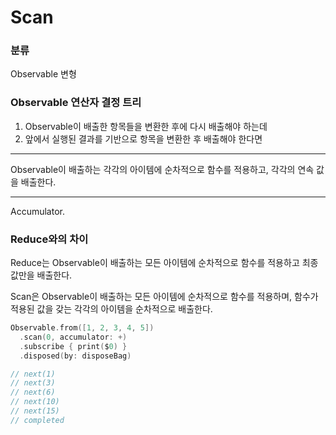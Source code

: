 # Scan

### 분류

Observable 변형

### Observable 연산자 결정 트리

1. Observable이 배출한 항목들을 변환한 후에 다시 배출해야 하는데
2. 앞에서 실행된 결과를 기반으로 항목을 변환한 후 배출해야 한다면

---

Observable이 배출하는 각각의 아이템에 순차적으로 함수를 적용하고, 각각의 연속 값을 배출한다.

---

Accumulator. 

### Reduce와의 차이

Reduce는 Observable이 배출하는 모든 아이템에 순차적으로 함수를 적용하고 최종 값만을 배출한다.

Scan은 Observable이 배출하는 모든 아이템에 순차적으로 함수를 적용하며, 함수가 적용된 값을 갖는 각각의 아이템을 순차적으로 배출한다.

```swift
Observable.from([1, 2, 3, 4, 5])
  .scan(0, accumulator: +)
  .subscribe { print($0) }
  .disposed(by: disposeBag)

// next(1)
// next(3)
// next(6)
// next(10)
// next(15)
// completed
```

